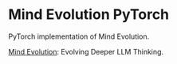 # Mind Evolution PyTorch

PyTorch implementation of Mind Evolution.

[Mind Evolution](https://arxiv.org/abs/2501.09891): Evolving Deeper LLM Thinking.
